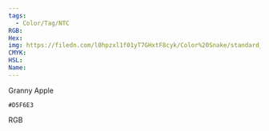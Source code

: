 ```yaml
---
tags:
  - Color/Tag/NTC
RGB:
Hex:
img: https://filedn.com/l0hpzxl1f01yT7GHxtF8cyk/Color%20Snake/standard_csv_to_svg//D5F6E3.svg
CMYK:
HSL:
Name:
---
```

Granny Apple
```palette
#D5F6E3
```
RGB
